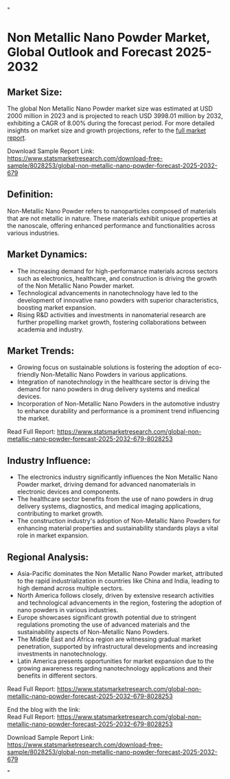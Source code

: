 <p>&quot;</p>

<h1>Non Metallic Nano Powder Market, Global Outlook and Forecast 2025-2032</h1>

<h2>Market Size:</h2>

<p>The global Non Metallic Nano Powder market size was estimated at USD 2000 million in 2023 and is projected to reach USD 3998.01 million by 2032, exhibiting a CAGR of 8.00% during the forecast period. For more detailed insights on market size and growth projections, refer to the <a href="https://www.statsmarketresearch.com/global-non-metallic-nano-powder-forecast-2025-2032-679-8028253">full market report</a>.</p>

<p>Download Sample Report Link: <a href="https://www.statsmarketresearch.com/download-free-sample/8028253/global-non-metallic-nano-powder-forecast-2025-2032-679">https://www.statsmarketresearch.com/download-free-sample/8028253/global-non-metallic-nano-powder-forecast-2025-2032-679</a></p>

<h2>Definition:</h2>

<p>Non-Metallic Nano Powder refers to nanoparticles composed of materials that are not metallic in nature. These materials exhibit unique properties at the nanoscale, offering enhanced performance and functionalities across various industries.</p>

<h2>Market Dynamics:</h2>

<ul>
	<li>The increasing demand for high-performance materials across sectors such as electronics, healthcare, and construction is driving the growth of the Non Metallic Nano Powder market.</li>
	<li>Technological advancements in nanotechnology have led to the development of innovative nano powders with superior characteristics, boosting market expansion.</li>
	<li>Rising R&amp;D activities and investments in nanomaterial research are further propelling market growth, fostering collaborations between academia and industry.</li>
</ul>

<h2>Market Trends:</h2>

<ul>
	<li>Growing focus on sustainable solutions is fostering the adoption of eco-friendly Non-Metallic Nano Powders in various applications.</li>
	<li>Integration of nanotechnology in the healthcare sector is driving the demand for nano powders in drug delivery systems and medical devices.</li>
	<li>Incorporation of Non-Metallic Nano Powders in the automotive industry to enhance durability and performance is a prominent trend influencing the market.</li>
</ul>

<p>Read Full Report: <a href="https://www.statsmarketresearch.com/global-non-metallic-nano-powder-forecast-2025-2032-679-8028253">https://www.statsmarketresearch.com/global-non-metallic-nano-powder-forecast-2025-2032-679-8028253</a></p>

<h2>Industry Influence:</h2>

<ul>
	<li>The electronics industry significantly influences the Non Metallic Nano Powder market, driving demand for advanced nanomaterials in electronic devices and components.</li>
	<li>The healthcare sector benefits from the use of nano powders in drug delivery systems, diagnostics, and medical imaging applications, contributing to market growth.</li>
	<li>The construction industry&#39;s adoption of Non-Metallic Nano Powders for enhancing material properties and sustainability standards plays a vital role in market expansion.</li>
</ul>

<h2>Regional Analysis:</h2>

<ul>
	<li>Asia-Pacific dominates the Non Metallic Nano Powder market, attributed to the rapid industrialization in countries like China and India, leading to high demand across multiple sectors.</li>
	<li>North America follows closely, driven by extensive research activities and technological advancements in the region, fostering the adoption of nano powders in various industries.</li>
	<li>Europe showcases significant growth potential due to stringent regulations promoting the use of advanced materials and the sustainability aspects of Non-Metallic Nano Powders.</li>
	<li>The Middle East and Africa region are witnessing gradual market penetration, supported by infrastructural developments and increasing investments in nanotechnology.</li>
	<li>Latin America presents opportunities for market expansion due to the growing awareness regarding nanotechnology applications and their benefits in different sectors.</li>
</ul>

<p>Read Full Report: <a href="https://www.statsmarketresearch.com/global-non-metallic-nano-powder-forecast-2025-2032-679-8028253">https://www.statsmarketresearch.com/global-non-metallic-nano-powder-forecast-2025-2032-679-8028253</a></p>

<p>End the blog with the link:<br />
Read Full Report: <a href="https://www.statsmarketresearch.com/global-non-metallic-nano-powder-forecast-2025-2032-679-8028253">https://www.statsmarketresearch.com/global-non-metallic-nano-powder-forecast-2025-2032-679-8028253</a></p>

<p>Download Sample Report Link: <a href="https://www.statsmarketresearch.com/download-free-sample/8028253/global-non-metallic-nano-powder-forecast-2025-2032-679">https://www.statsmarketresearch.com/download-free-sample/8028253/global-non-metallic-nano-powder-forecast-2025-2032-679</a></p>

<p>&quot;</p>
